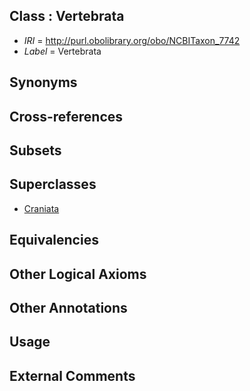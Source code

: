 
## Class : Vertebrata <Metazoa>

 * *IRI* = http://purl.obolibrary.org/obo/NCBITaxon_7742
 * *Label* = Vertebrata <Metazoa>

## Synonyms


## Cross-references


## Subsets


## Superclasses

 * [Craniata <chordata>](../../NCBITaxon/93/NCBITaxon_89593.md)

## Equivalencies


## Other Logical Axioms


## Other Annotations


## Usage


## External Comments

